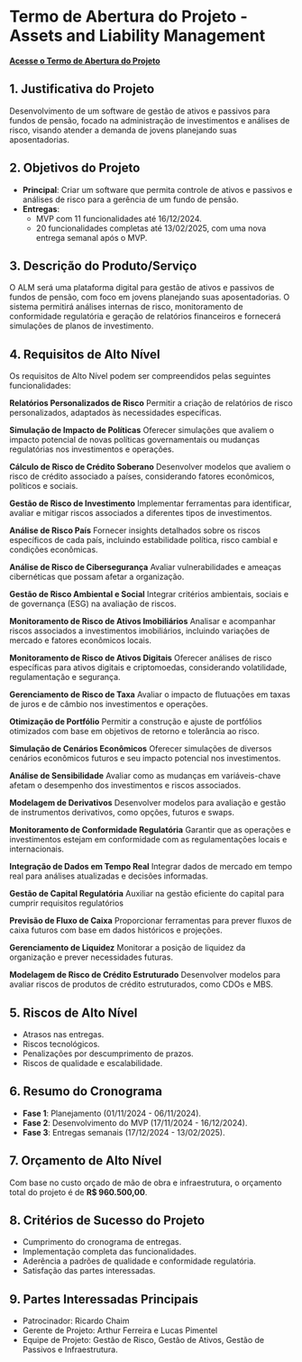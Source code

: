 # Termo de Abertura do Projeto - Assets and Liability Management

[**Acesse o Termo de Abertura do Projeto**](https://docs.google.com/document/d/1RtdJ9rD9EtuHnIm3jXQxQEWQ7D4RZyzI8Id0qLZPs0Y/edit?tab=t.0)

## 1. Justificativa do Projeto
Desenvolvimento de um software de gestão de ativos e passivos para fundos de pensão, focado na administração de investimentos e análises de risco, visando atender a demanda de jovens planejando suas aposentadorias.

## 2. Objetivos do Projeto
- **Principal**: Criar um software que permita controle de ativos e passivos e análises de risco para a gerência de um fundo de pensão.
- **Entregas**:
  - MVP com 11 funcionalidades até 16/12/2024.
  - 20 funcionalidades completas até 13/02/2025, com uma nova entrega semanal após o MVP.

## 3. Descrição do Produto/Serviço
O ALM será uma plataforma digital para gestão de ativos e passivos de fundos de pensão, com foco em jovens planejando suas aposentadorias. O sistema permitirá análises internas de risco, monitoramento de conformidade regulatória e geração de relatórios financeiros e fornecerá simulações de planos de investimento.

## 4. Requisitos de Alto Nível

Os requisitos de Alto Nível podem ser compreendidos pelas seguintes funcionalidades:

**Relatórios Personalizados de Risco**
Permitir a criação de relatórios de risco personalizados, adaptados às necessidades específicas.

**Simulação de Impacto de Políticas**
Oferecer simulações que avaliem o impacto potencial de novas políticas governamentais ou mudanças regulatórias nos investimentos e operações.

**Cálculo de Risco de Crédito Soberano**
Desenvolver modelos que avaliem o risco de crédito associado a países, considerando fatores econômicos, políticos e sociais.

**Gestão de Risco de Investimento**
Implementar ferramentas para identificar, avaliar e mitigar riscos associados a diferentes tipos de investimentos.

**Análise de Risco País**
Fornecer insights detalhados sobre os riscos específicos de cada país, incluindo estabilidade política, risco cambial e condições econômicas.

**Análise de Risco de Cibersegurança**
Avaliar vulnerabilidades e ameaças cibernéticas que possam afetar a organização.

**Gestão de Risco Ambiental e Social**
Integrar critérios ambientais, sociais e de governança (ESG) na avaliação de riscos.

**Monitoramento de Risco de Ativos Imobiliários**
Analisar e acompanhar riscos associados a investimentos imobiliários, incluindo variações de mercado e fatores econômicos locais.

**Monitoramento de Risco de Ativos Digitais**
Oferecer análises de risco específicas para ativos digitais e criptomoedas, considerando volatilidade, regulamentação e segurança.

**Gerenciamento de Risco de Taxa**
Avaliar o impacto de flutuações em taxas de juros e de câmbio nos investimentos e operações.

**Otimização de Portfólio**
Permitir a construção e ajuste de portfólios otimizados com base em objetivos de retorno e tolerância ao risco.

**Simulação de Cenários Econômicos**
Oferecer simulações de diversos cenários econômicos futuros e seu impacto potencial nos investimentos.

**Análise de Sensibilidade**
Avaliar como as mudanças em variáveis-chave afetam o desempenho dos investimentos e riscos associados.

**Modelagem de Derivativos**
Desenvolver modelos para avaliação e gestão de instrumentos derivativos, como opções, futuros e swaps.

**Monitoramento de Conformidade Regulatória**
Garantir que as operações e investimentos estejam em conformidade com as regulamentações locais e internacionais.

**Integração de Dados em Tempo Real**
Integrar dados de mercado em tempo real para análises atualizadas e decisões informadas.

**Gestão de Capital Regulatória**
Auxiliar na gestão eficiente do capital para cumprir requisitos regulatórios

**Previsão de Fluxo de Caixa**
Proporcionar ferramentas para prever fluxos de caixa futuros com base em dados históricos e projeções.

**Gerenciamento de Liquidez**
Monitorar a posição de liquidez da organização e prever necessidades futuras.

**Modelagem de Risco de Crédito Estruturado**
Desenvolver modelos para avaliar riscos de produtos de crédito estruturados, como CDOs e MBS.

## 5. Riscos de Alto Nível
- Atrasos nas entregas.
- Riscos tecnológicos.
- Penalizações por descumprimento de prazos.
- Riscos de qualidade e escalabilidade.

## 6. Resumo do Cronograma
- **Fase 1**: Planejamento (01/11/2024 - 06/11/2024).
- **Fase 2**: Desenvolvimento do MVP (17/11/2024 - 16/12/2024).
- **Fase 3**: Entregas semanais (17/12/2024 - 13/02/2025).

## 7. Orçamento de Alto Nível

Com base no custo orçado de mão de obra e infraestrutura, o orçamento total do projeto é de **R$ 960.500,00**.

## 8. Critérios de Sucesso do Projeto
- Cumprimento do cronograma de entregas.
- Implementação completa das funcionalidades.
- Aderência a padrões de qualidade e conformidade regulatória.
- Satisfação das partes interessadas.

## 9. Partes Interessadas Principais
- Patrocinador: Ricardo Chaim
- Gerente de Projeto: Arthur Ferreira e Lucas Pimentel
- Equipe de Projeto: Gestão de Risco, Gestão de Ativos, Gestão de Passivos e Infraestrutura.